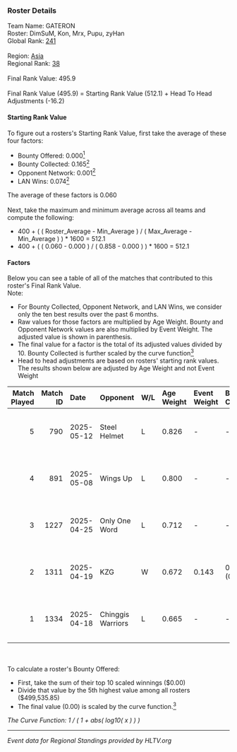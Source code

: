 ### Roster Details<br />
Team Name: GATERON<br />
Roster: DimSuM, Kon, Mrx, Pupu, zyHan<br />
Global Rank: [241](../../standings_global_2025_07_07.md)<br />
<br />
Region: [Asia]( ../../standings_asia_2025_07_07.md)<br />
Regional Rank: [38]( ../../standings_asia_2025_07_07.md)<br />
<br />
Final Rank Value:  495.9<br />
<br />
Final Rank Value (495.9) = Starting Rank Value (512.1) + Head To Head Adjustments (-16.2)<br />

#### Starting Rank Value<br />
To figure out a rosters's Starting Rank Value, first take the average of these four factors:<br />
- Bounty Offered: 0.000[<sup>1</sup>](#table2)
- Bounty Collected: 0.165[<sup>2</sup>](#table1)
- Opponent Network: 0.001[<sup>2</sup>](#table1)
- LAN Wins: 0.074[<sup>2</sup>](#table1)

The average of these factors is 0.060<br />
<br />
Next, take the maximum and minimum average across all teams and compute the following:<br />
- 400 + ( ( Roster_Average - Min_Average ) / ( Max_Average - Min_Average ) ) * 1600 = 512.1
- 400 + ( ( 0.060 - 0.000 ) / ( 0.858 - 0.000 ) ) * 1600 = 512.1


#### Factors<br />
Below you can see a table of all of the matches that contributed to this roster's Final Rank Value.<br />
Note:<br />

- For Bounty Collected, Opponent Network, and LAN Wins, we consider only the ten best results over the past 6 months.
- Raw values for those factors are multiplied by Age Weight. Bounty and Opponent Network values are also multiplied by Event Weight. The adjusted value is shown in parenthesis.
- The final value for a factor is the total of its adjusted values divided by 10. Bounty Collected is further scaled by the curve function[<sup>3</sup>](#curveFunction)
- Head to head adjustments are based on rosters' starting rank values. The results shown below are adjusted by Age Weight and not Event Weight
<span id="table1"></span><br />


| Match Played | Match ID | Date       | Opponent          | W/L | Age Weight | Event Weight | Bounty Collected | Opponent Network | LAN Wins  | H2H Adj. | Roster                         |
| -: | -: | :- | :- | :- | :- | :- | :- | :- | :- | -: | :- |
|            5 |      790 | 2025-05-12 | Steel Helmet      | L   | 0.826      | -            | -                | -                | -         |   -16.76 | DimSuM, Kon, Mrx, Pupu, zyHan  |
|            4 |      891 | 2025-05-08 | Wings Up          | L   | 0.800      | -            | -                | -                | -         |    -3.82 | DimSuM, Kon, Mrx, Pupu, zyHan  |
|            3 |     1227 | 2025-04-25 | Only One Word     | L   | 0.712      | -            | -                | -                | -         |    -6.58 | DimSuM, Kon, Owbb, Pupu, zyHan |
|            2 |     1311 | 2025-04-19 | KZG               | W   | 0.672      | 0.143        | 0.001 (0.000)    | 0.080 (0.008)    | 1 (0.672) |    12.05 | DimSuM, Kon, Owbb, Pupu, zyHan |
|            1 |     1334 | 2025-04-18 | Chinggis Warriors | L   | 0.665      | -            | -                | -                | -         |    -1.07 | DimSuM, Kon, Owbb, Pupu, zyHan |

<br />
<span id="table2"></span><br />
To calculate a roster's Bounty Offered:<br />

- First, take the sum of their top 10 scaled winnings ($0.00)
- Divide that value by the 5th highest value among all rosters ($499,535.85)
- The final value (0.00) is scaled by the curve function.[<sup>3</sup>](#curveFunction)

<span id="curveFunction"></span>_The Curve Function: 1 / ( 1 + abs( log10( x ) ) )_<br />

---
_Event data for Regional Standings provided by HLTV.org_<br />
